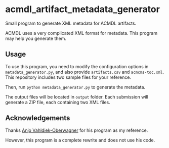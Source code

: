 # acmdl_artifact_metadata_generator

Small program to generate XML metadata for ACMDL artifacts.

ACMDL uses a very complicated XML format for metadata. This program may help you generate them.

## Usage

To use this program, you need to modify the configuration options in `metadata_generator.py`, and also provide `artifacts.csv` and `acmcms-toc.xml`. This repository includes two sample files for your reference.

Then, run `python metadata_generator.py` to generate the metadata.

The output files will be located in `output` folder. Each submission will generate a ZIP file, each containing two XML files.

## Acknowledgements

Thanks [Anjo Vahldiek-Oberwagner](https://github.com/vahldiek/acmdl_artifact_metadata) for his program as my reference.

However, this program is a complete rewrite and does not use his code.
